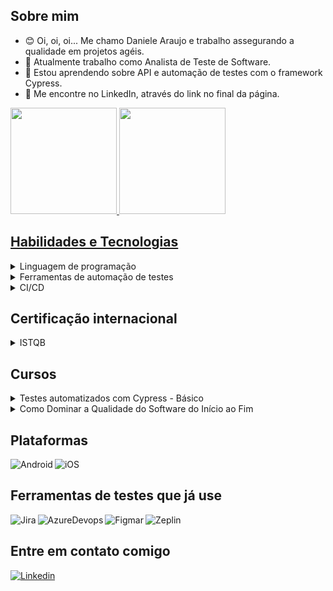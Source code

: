 ## Sobre mim 
- 😊 Oi, oi, oi... Me chamo Daniele Araujo e trabalho assegurando a qualidade em projetos agéis.
- 🎯 Atualmente trabalho como Analista de Teste de Software.
- 📖 Estou aprendendo sobre API e automação de testes com o framework Cypress.
- 📍 Me encontre no LinkedIn, através do link no final da página.

<div align="left">
  <a href="https://github.com/danielevieira">
  <img height="170em" src="https://github-readme-stats.vercel.app/api?username=danielevieira&show_icons=true&theme=ambient_gradient&include_all_commits=true&count_private=true"/>
  <img height="170em" src="https://github-readme-stats.vercel.app/api/top-langs/?username=danielevieira&layout=compact&langs_count=7&theme=ambient_gradient"/>
</div>

## Habilidades e Tecnologias

<details>
  <summary>
    <a>Linguagem de programação</a>
  </summary>

  <a name="language"></a>
  - JavaScript - Em andamento
</details>

<details>
  <summary>
    <a>Ferramentas de automação de testes</a>
  </summary>

  <a name="framework"></a>
  
  - Cypress - Em andamento
</details>

<details>
  <summary>
    <a>CI/CD</a>
  </summary>

  <a name="cicd"></a>
  
  - Git - Em andamento
  - GitHub

</details>

## Certificação internacional

<details>
  <summary>
    <a>ISTQB</a>
  </summary>

  <a name="certification"></a>
  - CTFL
  - CTFL-AT
</details>

## Cursos

<details>
  <summary>
    <a>Testes automatizados com Cypress - Básico</a>
  </summary>

  <a name="cypress"></a>
  
  - [Acesse o curso](https://www.udemy.com/course/testes-automatizados-com-cypress-basico/?couponCode=KEEPLEARNING)
  - [Acesse o repositório](https://github.com/danielevieira)
</details>

<details>
  <summary>
    <a>Como Dominar a Qualidade do Software do Início ao Fim</a>
  </summary>

  <a name="iniciando_em_qa"></a>
  
  - [Acesse o curso](https://www.udemy.com/course/qualidade-dosoftware-do-inicio-ao-fim/)
  - [Acesse o repositório](https://github.com/danielevieira)
</details>

## Plataformas
<div align="left"><div style="display: inline_block">
<img align="left" alt="Android" src="https://img.shields.io/badge/Android-3DDC84?style=for-the-badge&logo=android&logoColor=white"/>
<img align="left" alt="iOS" src="https://img.shields.io/badge/iOS-000000?style=for-the-badge&logo=ios&logoColor=white"/>  
</div></div><br>  

## Ferramentas de testes que já use
<div align="left"><div style="display: inline_block">
<img align="left" alt="Jira" src="https://img.shields.io/badge/Jira-0052CC?style=for-the-badge&logo=Jira&logoColor=white"/>
<img align="left" alt="AzureDevops" src="https://img.shields.io/badge/Azure_DevOps-0078D7?style=for-the-badge&logo=azure-devops&logoColor=white"/>
<img align="left" alt="Figmar" src="https://img.shields.io/badge/Figma-F24E1E?style=for-the-badge&logo=figma&logoColor=white"/>
<img align="left" alt="Zeplin" src="https://aleen42.github.io/badges/src/zeplin.svg"/>
</div></div><br>

## Entre em contato comigo
<div align="left">
  <a href="https://www.linkedin.com/in/danikaraujo/">
    <img src="https://img.shields.io/badge/LinkedIn-0077B5?style=for-the-badge&logo=linkedin&logoColor=white" alt="Linkedin">
</div>
